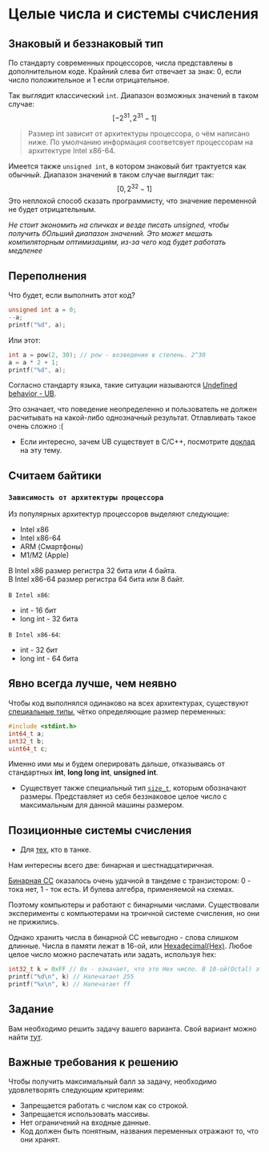 # Целые числа и системы счисления

## Знаковый и беззнаковый тип
По стандарту современных процессоров, числа представлены в дополнительном коде.
Крайний слева бит отвечает за знак: 0, если число положительное и 1 если отрицательное.

Так выглядит классический `int`. Диапазон возможных значений в таком случае: $$[-2^{31},2^{31} - 1]$$
> Размер int зависит от архитектуры процессора, о чём написано ниже. По умолчанию информация соответсвует процессорам на архитектуре Intel x86-64.

Имеется также `unsigned int`, в котором знаковый бит трактуется как обычный. Диапазон значений в таком случае выглядит так: $$[0,2^{32} - 1]$$ Это неплохой способ сказать программисту, что значение переменной не будет отрицательным.   

*Не стоит экономить на спичках и везде писать unsigned, чтобы получить бОльший диапазон значений. Это может мешать компиляторным оптимизациям, из-за чего код будет работать медленее*

## Переполнения
Что будет, если выполнить этот код?
```c
unsigned int a = 0;
--a;
printf("%d", a);
```
Или этот:
```c
int a = pow(2, 30); // pow - возведение в степень. 2^30
a = a * 2 + 1;
printf("%d", a);
```

Согласно стандарту языка, такие ситуации называются [Undefined behavior - UB](https://en.wikipedia.org/wiki/Undefined_behavior).   

Это означает, что поведение неопределенно и пользователь не должен расчитывать на какой-либо однозначный результат. Отлавливать такое очень сложно :(

- Если интересно, зачем UB существует в С/C++, посмотрите [доклад](https://www.youtube.com/watch?v=B9iR13VyP-c&t=13133s) на эту тему.

## Считаем байтики
### `Зависимость от архитектуры процессора`
Из популярных архитектур процессоров выделяют следующие:
- Intel x86
- Intel x86-64
- ARM (Смартфоны)
- M1/M2 (Apple)

В Intel x86 размер регистра 32 бита или 4 байта.  
В Intel x86-64 размер регистра 64 бита или 8 байт.

`В Intel x86`:
- int - 16 бит
- long int - 32 бита

`В Intel x86-64`:
- int - 32 бит
- long int - 64 бита

## Явно всегда лучше, чем неявно

Чтобы код выполнялся одинаково на всех архитектурах, существуют [специальные типы](https://en.cppreference.com/w/c/types/integer), чётко определяющие размер переменных:
```c
#include <stdint.h>
int64_t a;
int32_t b;
uint64_t c;
```
Именно ими мы и будем оперировать дальше, отказываясь от стандартных **int**, **long long int**, **unsigned int**.

- Существует также специальный тип [`size_t`](http://en.wikipedia.org/wiki/Size_t), которым обозначают размеры. Представляет из себя беззнаковое целое число с максимальным для данной машины размером.

## Позиционные системы счисления

- Для [тех](https://ru.wikipedia.org/wiki/Позиционная_система_счисления), кто в танке.

Нам интересны всего две: бинарная и шестнадцатиричная.

[Бинарная СС](https://ru.wikipedia.org/wiki/Двоичная_система_счисления) оказалось очень удачной в тандеме с транзистором: 0 - тока нет, 1 - ток есть. И булева алгебра, применяемой на схемах.

Поэтому компьютеры и работают с бинарными числами. Существовали эксперименты с компьютерами на троичной системе счисления, но они не прижились.

Однако хранить числа в бинарной СС невыгодно - слова слишком длинные. Числа в памяти лежат в 16-ой, или 
[Hexadecimal(Hex)](https://www.techtarget.com/whatis/definition/hexadecimal). Любое целое число можно распечатать или задать, используя hex:
```c
int32_t k = 0xFF // 0x - означает, что это Hex число. В 10-ой(Octal) это 255.
printf("%d\n", k) // Напечатает 255
printf("%x\n", k) // Напечатает ff
```

## Задание

Вам необходимо решить задачу вашего варианта. Свой вариант можно найти [тут](variants.md).

## Важные требования к решению
Чтобы получить максимальный балл за задачу, необходимо удовлетворять следующим критериям:
- Запрещается работать с числом как со строкой.
- Запрещается использовать массивы.
- Нет ограничений на входные данные.
- Код должен быть понятным, названия переменных отражают то, что они хранят.

